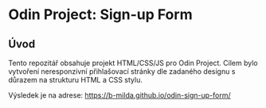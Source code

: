 # Odin Project: Sign-up Form

## Úvod
Tento repozitář obsahuje projekt HTML/CSS/JS pro Odin Project. Cílem bylo vytvoření neresponzivní přihlašovací stránky dle zadaného designu s důrazem na strukturu HTML a CSS stylu.

Výsledek je na adrese: https://b-milda.github.io/odin-sign-up-form/
